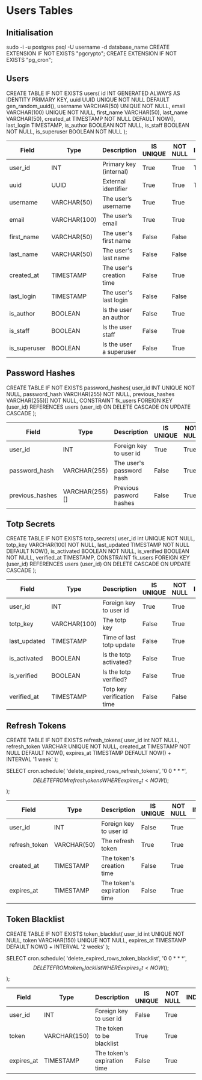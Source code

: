 # Users Tables
## Initialisation
sudo -i -u postgres
psql -U username -d database_name
CREATE EXTENSION IF NOT EXISTS "pgcrypto";
CREATE EXTENSION IF NOT EXISTS "pg_cron";

## Users
CREATE TABLE IF NOT EXISTS users(
    id INT GENERATED ALWAYS AS IDENTITY PRIMARY KEY,
    uuid UUID UNIQUE NOT NULL DEFAULT gen_random_uuid(),
    username VARCHAR(50) UNIQUE NOT NULL,
    email VARCHAR(100) UNIQUE NOT NULL,
    first_name VARCHAR(50),
    last_name VARCHAR(50),
    created_at TIMESTAMP NOT NULL DEFAULT NOW(),
    last_login TIMESTAMP,
    is_author BOOLEAN NOT NULL,
    is_staff BOOLEAN NOT NULL,
    is_superuser BOOLEAN NOT NULL
);

| Field           | Type           | Description                 | IS UNIQUE | NOT NULL | INDEX  |
|-----------------|----------------|-----------------------------|-----------|----------|--------|
| user_id         | INT            | Primary key (internal)      | True      | True     | True   |
| uuid            | UUID           | External identifier         | True      | True     | True   |
| username        | VARCHAR(50)    | The user’s username         | True      | True     |  |
| email           | VARCHAR(100)   | The user’s email            | True      | True     |  |
| first_name      | VARCHAR(50)    | The user's first name       | False     | False    |  |
| last_name       | VARCHAR(50)    | The user's last name        | False     | False    |  |
| created_at      | TIMESTAMP      | The user's creation time    | False     | True     |  |
| last_login      | TIMESTAMP      | The user's last login       | False     | False    |  |
| is_author       | BOOLEAN        | Is the user an author       | False     | True     |  |
| is_staff        | BOOLEAN        | Is the user staff           | False     | True     |  |
| is_superuser    | BOOLEAN        | Is the user a superuser     | False     | True     |  |

## Password Hashes
CREATE TABLE IF NOT EXISTS password_hashes(
    user_id INT UNIQUE NOT NULL,
    password_hash VARCHAR(255) NOT NULL,
    previous_hashes VARCHAR(255)[] NOT NULL,
    CONSTRAINT fk_users FOREIGN KEY (user_id)
        REFERENCES users (user_id)
        ON DELETE CASCADE
        ON UPDATE CASCADE
);

| Field           | Type           | Description                 | IS UNIQUE | NOT NULL | INDEX  |
|-----------------|----------------|-----------------------------|-----------|----------|--------|
| user_id         | INT            | Foreign key to user id      | True      | True     |  |
| password_hash   | VARCHAR(255)   | The user's password hash    | False     | True     |  |
| previous_hashes | VARCHAR(255)[] | Previous pasword hashes     | False     | True     |  |

## Totp Secrets
CREATE TABLE IF NOT EXISTS totp_secrets(
    user_id int UNIQUE NOT NULL,
    totp_key VARCHAR(100) NOT NULL,
    last_updated TIMESTAMP NOT NULL DEFAULT NOW(),
    is_activated BOOLEAN NOT NULL,
    is_verified BOOLEAN NOT NULL,
    verified_at TIMESTAMP,
    CONSTRAINT fk_users FOREIGN KEY (user_id)
        REFERENCES users (user_id)
        ON DELETE CASCADE
        ON UPDATE CASCADE
);

| Field           | Type           | Description                 | IS UNIQUE | NOT NULL | INDEX  |
|-----------------|----------------|-----------------------------|-----------|----------|--------|
| user_id         | INT            | Foreign key to user id      | True      | True     |  |
| totp_key        | VARCHAR(100)   | The totp key                | False     | True     |  |
| last_updated    | TIMESTAMP      | Time of last totp update    | False     | True     |  |
| is_activated    | BOOLEAN        | Is the totp activated?      | False     | True     |  |
| is_verified     | BOOLEAN        | Is the totp verified?       | False     | True     |  |
| verified_at     | TIMESTAMP      | Totp key verification time  | False     | False    |  |

## Refresh Tokens
CREATE TABLE IF NOT EXISTS refresh_tokens(
    user_id int NOT NULL,
    refresh_token VARCHAR UNIQUE NOT NULL,
    created_at TIMESTAMP NOT NULL DEFAULT NOW(),
    expires_at TIMESTAMP DEFAULT NOW() + INTERVAL '1 week'
);

SELECT cron.schedule(
    'delete_expired_rows_refresh_tokens',
    '0 0 * * *',
    $$ DELETE FROM refresh_tokens WHERE expires_at < NOW(); $$
);

| Field           | Type           | Description                 | IS UNIQUE | NOT NULL | INDEX  |
|-----------------|----------------|-----------------------------|-----------|----------|--------|
| user_id         | INT            | Foreign key to user id      | False     | True     |  |
| refresh_token   | VARCHAR(50)    | The refresh token           | True      | True     |  |
| created_at      | TIMESTAMP      | The token's creation time   | False     | True     |  |
| expires_at      | TIMESTAMP      | The token's expiration time | False     | True     |  |

## Token Blacklist
CREATE TABLE IF NOT EXISTS token_blacklist(
    user_id int UNIQUE NOT NULL,
    token VARCHAR(150) UNIQUE NOT NULL,
    expires_at TIMESTAMP DEFAULT NOW() + INTERVAL '2 weeks'
);

SELECT cron.schedule(
    'delete_expired_rows_token_blacklist',
    '0 0 * * *',
    $$ DELETE FROM token_blacklist WHERE expires_at < NOW(); $$
);

| Field           | Type           | Description                 | IS UNIQUE | NOT NULL | INDEX  |
|-----------------|----------------|-----------------------------|-----------|----------|--------|
| user_id         | INT            | Foreign key to user id      | False     | True     |  |
| token           | VARCHAR(150)   | The token to be blacklist   | True      | True     |  |
| expires_at      | TIMESTAMP      | The token's expiration time | False     | True     |  |
